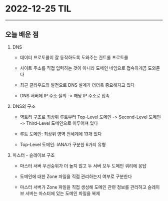 # 2022-12-25 TIL

---

## 오늘 배운 점

1. DNS
    - 데이터 프로토콜이 잘 동작하도록 도와주는 컨트롤 프로토콜

    - 사이트 주소를 직접 입력하는 것이 아니라 도메인 네임으로 접속하게끔 도와준다

    - 최근 클라우드의 발전으로 DNS 설계가 더더욱 중요해지고 있다

    - DNS 서버에 IP 주소 질의 -> 해당 IP 주소로 접속

2. DNS의 구조
    - 역트리 구조로 최상위 루트부터 Top-Level 도메인 -> Second-Level 도메인 -> Third-Level 도메인으로 이루어져 있다

    - 루트 도메인: 최상위 영역 전세계에 13개 있다

    - Top-Level 도메인: IANA가 구분한 6가지 유형

3. 마스터 - 슬레이브 구조
    - 마스터 서버 우선숭위가 더 높지 않고 두 서버 모두 도메인 쿼리에 응답

    - 도메인에 대한 Zone 파일을 직접 관리하는지 여부로 구분한다
    
    - 마스터 서버가 Zone 파일을 직접 생성해 도메인 관련 정보를 관리하고 슬레이브 서버는 마스터에 있는 도메인 파일을 복제